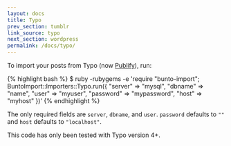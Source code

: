 ```yaml
---
layout: docs
title: Typo
prev_section: tumblr
link_source: typo
next_section: wordpress
permalink: /docs/typo/
---
```


To import your posts from Typo (now [Publify](http://publify.co)), run:

{% highlight bash %}
$ ruby -rubygems -e 'require "bunto-import";
    BuntoImport::Importers::Typo.run({
      "server"   => "mysql",
      "dbname"   => "name",
      "user"     => "myuser",
      "password" => "mypassword",
      "host"     => "myhost"
    })'
{% endhighlight %}

The only required fields are `server`, `dbname`, and `user`. `password`
defaults to `""` and `host` defaults to `"localhost"`.

This code has only been tested with Typo version 4+.
